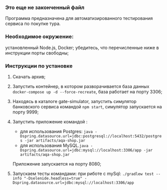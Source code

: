 ### Это еще  не законченный файл

Программа предназначена для автоматизированного тестирования сервиса по покупке тура. 

### Необходимое окружение: 
установленный Node.js, Docker; 
убедитесь, что перечисленные ниже в инструкции порты свободны; 

### Инструкции по установке 
1. Скачать архив;
1. Запустить контейнер, в котором разворачивается база данных `docker-compose up -d --force-recreate`, база работает на порту 3306;
1. Находясь в каталоге gate-simulator, запустить симулятор банковского сервиса командой `npm start`, симулятор запускается на порту 9999;  
1. Запустить приложение командой :
    * для использования Postgres: `java -Dspring.datasource.url=jdbc:postgresql://localhost:5432/postgres -jar artifacts/aqa-shop.jar` 
    * для использования MySQL.`java -Dspring.datasource.url=jdbc:mysql://localhost:3306/app -jar artifacts/aqa-shop.jar`  
    
   Приложение запускается на порту 8080; 
1. Запускаем тесты командами: 
    при риботе с mySql: `./gradlew test --info "-Dselenide.headless=true" -Dspring.datasource.url=jdbc:mysql://localhost:3306/app`

